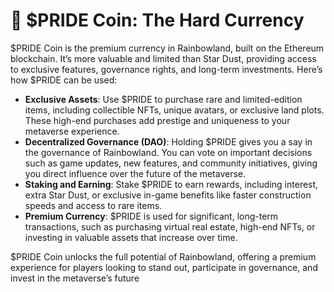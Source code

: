 # 🌈 $PRIDE Coin: The Hard Currency

$PRIDE Coin is the premium currency in Rainbowland, built on the Ethereum blockchain. It’s more valuable and limited than Star Dust, providing access to exclusive features, governance rights, and long-term investments. Here’s how $PRIDE can be used:

* **Exclusive Assets**: Use $PRIDE to purchase rare and limited-edition items, including collectible NFTs, unique avatars, or exclusive land plots. These high-end purchases add prestige and uniqueness to your metaverse experience.
* **Decentralized Governance (DAO)**: Holding $PRIDE gives you a say in the governance of Rainbowland. You can vote on important decisions such as game updates, new features, and community initiatives, giving you direct influence over the future of the metaverse.
* **Staking and Earning**: Stake $PRIDE to earn rewards, including interest, extra Star Dust, or exclusive in-game benefits like faster construction speeds and access to rare items.
* **Premium Currency**: $PRIDE is used for significant, long-term transactions, such as purchasing virtual real estate, high-end NFTs, or investing in valuable assets that increase over time.

$PRIDE Coin unlocks the full potential of Rainbowland, offering a premium experience for players looking to stand out, participate in governance, and invest in the metaverse’s future
